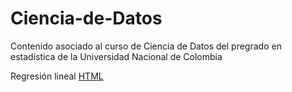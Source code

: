 # Ciencia-de-Datos
Contenido asociado al curso de Ciencia de Datos del pregrado en estadística de la Universidad Nacional de Colombia

Regresión lineal [HTML](https://htmlpreview.github.io/?https://github.com/isacassor/Ciencia-de-Datos/blob/main/RegresionLineal.html)
